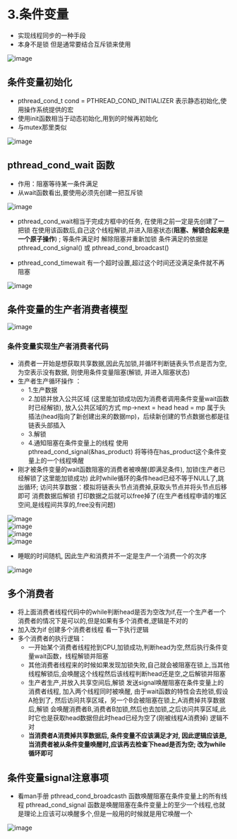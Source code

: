 # 3.条件变量  

* 实现线程同步的一种手段  
* 本身不是锁  但是通常要结合互斥锁来使用  

![image](https://user-images.githubusercontent.com/58176267/174086039-a24b134c-db59-44a1-8ba6-7c0d3b48164d.png)  


## 条件变量初始化    

* pthread_cond_t cond = PTHREAD_COND_INITIALIZER  表示静态初始化,使用操作系统提供的宏  
* 使用init函数相当于动态初始化,用到的时候再初始化  
* 与mutex那里类似  

![image](https://user-images.githubusercontent.com/58176267/174202388-7d01b9fc-5733-4dc7-8713-1d743b489aa8.png)  



## pthread_cond_wait 函数 

* 作用：阻塞等待某一条件满足  
* 从wait函数看出,要使用必须先创建一把互斥锁  

![image](https://user-images.githubusercontent.com/58176267/174203049-d3ffe4d8-ea12-4d75-b6b0-ff94ed06b94e.png)  


* pthread_cond_wait相当于完成方框中的任务, 在使用之前一定是先创建了一把锁   在使用该函数后,自己这个线程解锁,并进入阻塞状态(**阻塞、解锁合起来是一个原子操作**) ; 等条件满足时 解除阻塞并重新加锁     条件满足的依据是  pthread_cond_signal() 或 pthread_cond_broadcast()

* pthread_cond_timewait 有一个超时设置,超过这个时间还没满足条件就不再阻塞  

![image](https://user-images.githubusercontent.com/58176267/174204340-03e69183-ff7b-4325-970a-43b74b593e06.png)


## 条件变量的生产者消费者模型  

![image](https://user-images.githubusercontent.com/58176267/174205520-67896f7d-a7df-4423-ae0a-9d754ddf2186.png)

### 条件变量实现生产者消费者代码  

* 消费者一开始是想获取共享数据,因此先加锁,并循环判断链表头节点是否为空,为空表示没有数据, 则使用条件变量阻塞(解锁, 并进入阻塞状态)  
* 生产者生产循环操作 ：  
    * 1.生产数据   
    * 2.加锁并放入公共区域  (这里能加锁成功因为消费者调用条件变量wait函数时已经解锁), 放入公共区域的方式 mp->next = head  head = mp 属于头插法(head指向了新创建出来的数据mp)，后续新创建的节点数据也都是往链表头部插入   
    * 3.解锁      
    * 4.通知阻塞在条件变量上的线程   使用pthread_cond_signal(&has_product)  将等待在has_product这个条件变量上的一个线程唤醒  
* 刚才被条件变量的wait函数阻塞的消费者被唤醒(即满足条件), 加锁(生产者已经解锁了这里能加锁成功)   此时while循环的条件head已经不等于NULL了,跳出循环;  访问共享数据：模拟将链表头节点消费掉,获取头节点并将头节点后移即可    消费数据后解锁   打印数据之后就可以free掉了(在生产者线程申请的堆区空间,是线程间共享的,free没有问题)  


![image](https://user-images.githubusercontent.com/58176267/174205621-f479a8c0-e394-4dcc-8ab3-a86121ea5d99.png)   
![image](https://user-images.githubusercontent.com/58176267/174205778-7bbe6e32-a569-429f-ad8e-304b0de472f7.png)  
![image](https://user-images.githubusercontent.com/58176267/174205799-4b812eb5-d5da-4082-889a-9a9e31e580c4.png)  
![image](https://user-images.githubusercontent.com/58176267/174205832-33a56b1e-0208-4bf0-b534-9de9f7e3a853.png)  

* 睡眠的时间随机, 因此生产和消费并不一定是生产一个消费一个的次序  

![image](https://user-images.githubusercontent.com/58176267/174207922-f5118c1f-6674-4d16-ad0c-260137321520.png)  


## 多个消费者  

* 将上面消费者线程代码中的while判断head是否为空改为if,在一个生产者一个消费者的情况下是可以的,但是如果有多个消费者,逻辑是不对的  
* 加入改为if 创建多个消费者线程  看一下执行逻辑
* 多个消费者的执行逻辑：
    * 一开始某个消费者线程抢到CPU,加锁成功,判断head为空,然后执行条件变量wait函数，线程解锁并阻塞  
    * 其他消费者线程来的时候如果发现加锁失败,自己就会被阻塞在锁上,当其他线程解锁后,会唤醒这个线程然后该线程判断head还是空,之后解锁并阻塞  
    * 生产者生产,并放入共享空间后,解锁  发送signal唤醒阻塞在条件变量上的消费者线程, 加入两个线程同时被唤醒, 由于wait函数的特性会去抢锁,假设A抢到了, 然后访问共享区域，另一个B会被阻塞在锁上,A消费掉共享数据后,解锁  会唤醒消费者B,消费者B加锁,然后也去加锁,之后访问共享区域,此时它也是获取head数据但此时head已经为空了(刚被线程A消费掉)  逻辑不对  
    * **当消费者A消费掉共享数据后, 条件变量不应该满足才对, 因此逻辑应该是,当消费者被从条件变量唤醒时,应该再去检查下head是否为空;  改为while循环即可**  

## 条件变量signal注意事项  

* 看man手册  pthread_cond_broadcasth 函数唤醒阻塞在条件变量上的所有线程   pthread_cond_signal 函数是唤醒阻塞在条件变量上的至少一个线程,也就是理论上应该可以唤醒多个,但是一般用的时候就是用它唤醒一个

![image](https://user-images.githubusercontent.com/58176267/174239474-03ceeb2b-ceb4-43f7-b824-21f77c7f76d6.png)  




















 
